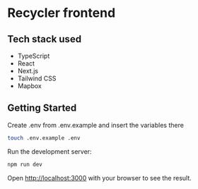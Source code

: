 # Recycler frontend

## Tech stack used

- TypeScript
- React
- Next.js
- Tailwind CSS
- Mapbox

## Getting Started

Create .env from .env.example and insert the variables there

```bash
touch .env.example .env
```

Run the development server:

```bash
npm run dev
```

Open [http://localhost:3000](http://localhost:3000) with your browser to see the result.
